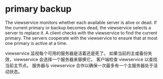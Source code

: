 # primary backup

The viewservice monitors whether each available server is alive or dead.
If the current primary or backup becomes dead, the viewservice selects a server to replace it.
A client checks with the viewservice to find the current primary.
The servers cooperate with the viewservice to ensure that at most one primary is active at a time.

viewservice 监视每个可用的服务器是活着还是死了。
如果当前的主或备份失效，viewservice 会选择一个服务器来替换它。
客户端检查 viewservice 以查找当前主节点。
服务器与 viewservice 合作以确保一次最多有一个主服务器处于活动状态。





